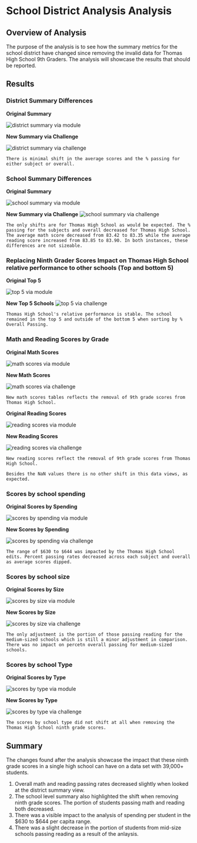 # **School District Analysis Analysis**

## **Overview of Analysis**
The purpose of the analysis is to see how the summary metrics for the school district have changed since removing the invalid data for Thomas High School 9th Graders. The analysis will showcase the results that should be reported.

## **Results**
### **District Summary Differences**
**Original Summary**

![district summary via module](resources/district_summary_module.png)

**New Summary via Challenge**

![district summary via challenge](resources/district_summary_challenge.png)

    There is minimal shift in the average scores and the % passing for either subject or overall.

### **School Summary Differences**
**Original Summary**

![school summary via module](resources/school_summary_module.png)

**New Summary via Challenge**
![school summary via challenge](resources/school_summary_challenge.png)

    The only shifts are for Thomas High School as would be expected. The % passing for the subjects and overall decreased for Thomas High School. The average math score decreased from 83.42 to 83.35 while the average reading score increased from 83.85 to 83.90. In both instances, these differences are not sizeable.

### **Replacing Ninth Grader Scores Impact on Thomas High School relative performance to other schools (Top and bottom 5)** 
**Original Top 5**

![top 5 via module](resources/top_schools_module.png)

**New Top 5 Schools**
![top 5 via challenge](resources/top_schools_challenge.png)

    Thomas High School's relative performance is stable. The school remained in the top 5 and outside of the bottom 5 when sorting by % Overall Passing.
### **Math and Reading Scores by Grade**

**Original Math Scores**

![math scores via module](resources/math_scores_module.png)

**New Math Scores**

![math scores via challenge](resources/math_scores_challenge.png)

    New math scores tables reflects the removal of 9th grade scores from Thomas High School.
**Original Reading Scores**

![reading scores via module](resources/reading_scores_module.png)

**New Reading Scores**

![reading scores via challenge](resources/reading_scores_challenge.png)

    New reading scores reflect the removal of 9th grade scores from Thomas High School.

    Besides the NaN values there is no other shift in this data views, as expected.
### **Scores by school spending** 
**Original Scores by Spending**

![scores by spending via module](resources/scores_spending_module.png)

**New Scores by Spending**

![scores by spending via challenge](resources/scores_spending_challenge.png)

    The range of $630 to $644 was impacted by the Thomas High School edits. Percent passing rates decreased across each subject and overall as average scores dipped.

### Scores by school size

**Original Scores by Size**

![scores by size via module](resources/scores_size_module.png)

**New Scores by Size**

![scores by size via challenge](resources/scores_size_challenge.png)

    The only adjustment is the portion of those passing reading for the medium-sized schools which is still a minor adjustment in comparison. There was no impact on percetn overall passing for medium-sized schools.

### **Scores by school Type**

**Original Scores by Type**

![scores by type via module](resources/scores_type_module.png)

**New Scores by Type**

![scores by type via challenge](resources/scores_type_challenge.png)

    The scores by school type did not shift at all when removing the Thomas High School ninth grade scores.

## **Summary**
The changes found after the analysis showcase the impact that these ninth grade scores in a single high school can have on a data set with 39,000+ students.

1) Overall math and reading passing rates decreased slightly when looked at the district summary view.
2) The school level summary also highlighted the shift when removing ninth grade scores. The portion of students passing math and reading both decreased.
3) There was a visible impact to the analysis of spending per student in the $630 to $644 per capita range.
4) There was a slight decrease in the portion of students from mid-size schools passing reading as a result of the anlaysis.   

